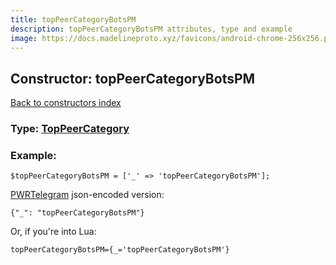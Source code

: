 ```yaml
---
title: topPeerCategoryBotsPM
description: topPeerCategoryBotsPM attributes, type and example
image: https://docs.madelineproto.xyz/favicons/android-chrome-256x256.png
---
```

## Constructor: topPeerCategoryBotsPM  
[Back to constructors index](index.md)






### Type: [TopPeerCategory](../types/TopPeerCategory.md)


### Example:

```
$topPeerCategoryBotsPM = ['_' => 'topPeerCategoryBotsPM'];
```  

[PWRTelegram](https://pwrtelegram.xyz) json-encoded version:

```
{"_": "topPeerCategoryBotsPM"}
```


Or, if you're into Lua:  


```
topPeerCategoryBotsPM={_='topPeerCategoryBotsPM'}

```


